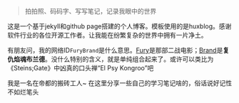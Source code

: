 > 拍拍照、码码字、写写笔记，记录我眼中的世界

这是一个基于jekyll和github page搭建的个人博客。模板使用的是huxblog。感谢软件行业的各位开源工作者。让我能在纷繁复杂的世界中拥有一片净土。

有朋友问，我的网络ID`FuryBrand`是什么意思。[Fury](https://www.imdb.com/title/tt2713180/)是那部二战电影；[Brand](https://na.leagueoflegends.com/en-us/champions/brand/)是**复仇焰魂布兰德**。没什么特别的含义，就是单纯组合起来了。或许可以类比为《Steins;Gate》中凶真的口头禅“El Psy Kongroo”吧

我是一名在帝都的搬砖工人~ 在这里分享一些自己的学习笔记啥的，俗话说好记性不如烂笔头


